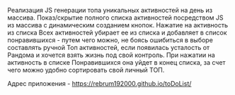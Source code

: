 Реализация JS генерации топа уникальных активностей на день из массива. Показ/скрытие полного списка активностей посредством JS из массива с динамическим созданием кнопок. Нажатие на активность из списка Всех активностей убирает ее из списка и добавляет в список понравившихся - путем чего можно, не боясь ошибиться в выборе составлять ручной Топ активностей, если появилась усталость от Рандома и хочется взять жизнь под свой контроль. При нажатии на активность в списке Понравившихся она уйдет в конец списка, за счет чего можно удобно сортировать свой личный ТОП.

Адрес приложения - https://rebrum192000.github.io/toDoList/
